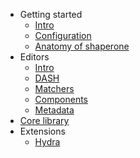 * Getting started
  * [Intro](overview.md)
  * [Configuration](configuration.md)
  * [Anatomy of shaperone](anatomy.md)
* Editors
  * [Intro](editors.md)
  * [DASH](editors/dash.md "DASH")
  * [Matchers](editors/matchers.md "Editor matchers")
  * [Components](editors/components.md)
  * [Metadata](editors/metadata.md "Editor metadata")
* [Core library](core.md)
* Extensions
  * [Hydra](extensions/hydra.md) 
